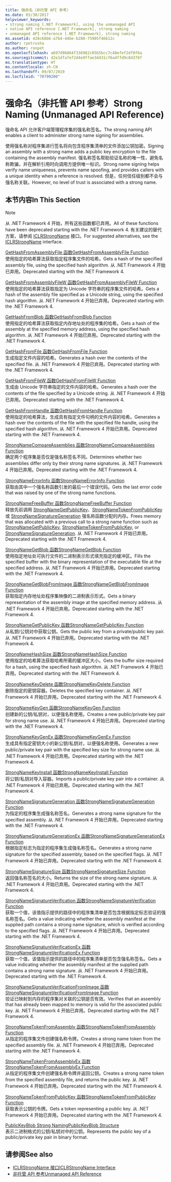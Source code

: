 ```yaml
---
title: 强命名（非托管 API 参考）
ms.date: 03/30/2017
helpviewer_keywords:
- strong naming [.NET Framework], using the unmanaged API
- native API reference [.NET Framework], strong naming
- unmanaged API reference [.NET Framework], strong naming
ms.assetid: 428c68b6-a7b4-44be-b280-75905f46612c
author: rpetrusha
ms.author: ronpet
ms.openlocfilehash: a697d96864f336982c05b5bcc7c48efef2df0f6a
ms.sourcegitcommit: d2e1dfa7ef2d4e9ffae3d431cf6a4ffd9c8d378f
ms.translationtype: HT
ms.contentlocale: zh-CN
ms.lasthandoff: 09/07/2019
ms.locfileid: "70799200"
---
```

# <a name="strong-naming-unmanaged-api-reference"></a><span data-ttu-id="ca0b0-102">强命名（非托管 API 参考）</span><span class="sxs-lookup"><span data-stu-id="ca0b0-102">Strong Naming (Unmanaged API Reference)</span></span>
<span data-ttu-id="ca0b0-103">强命名 API 允许客户端管理程序集的强名称签名。</span><span class="sxs-lookup"><span data-stu-id="ca0b0-103">The strong naming API enables a client to administer strong name signing for assemblies.</span></span>  
  
 <span data-ttu-id="ca0b0-104">使用强名称对程序集进行签名将向包含程序集清单的文件添加公钥加密。</span><span class="sxs-lookup"><span data-stu-id="ca0b0-104">Signing an assembly with a strong name adds a public key encryption to the file containing the assembly manifest.</span></span> <span data-ttu-id="ca0b0-105">强名称签名帮助验证名称的唯一性，避免名称欺骗，并在解析引用时向调用方提供唯一标识。</span><span class="sxs-lookup"><span data-stu-id="ca0b0-105">Strong name signing helps verify name uniqueness, prevents name spoofing, and provides callers with a unique identity when a reference is resolved.</span></span> <span data-ttu-id="ca0b0-106">但是，任何信任级别都不会与强名称关联。</span><span class="sxs-lookup"><span data-stu-id="ca0b0-106">However, no level of trust is associated with a strong name.</span></span>  
  
## <a name="in-this-section"></a><span data-ttu-id="ca0b0-107">本节内容</span><span class="sxs-lookup"><span data-stu-id="ca0b0-107">In This Section</span></span>  
  
> [!NOTE]
> <span data-ttu-id="ca0b0-108">从 .NET Framework 4 开始，所有这些函数都已弃用。</span><span class="sxs-lookup"><span data-stu-id="ca0b0-108">All of these functions have been deprecated starting with the .NET Framework 4.</span></span> <span data-ttu-id="ca0b0-109">有关建议的替代方案，请参阅 [ICLRStrongName](../hosting/iclrstrongname-interface.md) 接口。</span><span class="sxs-lookup"><span data-stu-id="ca0b0-109">For suggested alternatives, see the [ICLRStrongName](../hosting/iclrstrongname-interface.md) interface.</span></span>  
  
 [<span data-ttu-id="ca0b0-110">GetHashFromAssemblyFile 函数</span><span class="sxs-lookup"><span data-stu-id="ca0b0-110">GetHashFromAssemblyFile Function</span></span>](gethashfromassemblyfile-function.md)  
 <span data-ttu-id="ca0b0-111">使用指定的哈希算法获取指定程序集文件的哈希。</span><span class="sxs-lookup"><span data-stu-id="ca0b0-111">Gets a hash of the specified assembly file, using the specified hash algorithm.</span></span> <span data-ttu-id="ca0b0-112">从 .NET Framework 4 开始已弃用。</span><span class="sxs-lookup"><span data-stu-id="ca0b0-112">Deprecated starting with the .NET Framework 4.</span></span>  
  
 [<span data-ttu-id="ca0b0-113">GetHashFromAssemblyFileW 函数</span><span class="sxs-lookup"><span data-stu-id="ca0b0-113">GetHashFromAssemblyFileW Function</span></span>](gethashfromassemblyfilew-function.md)  
 <span data-ttu-id="ca0b0-114">使用指定的哈希算法获取指定为 Unicode 字符串的程序集文件的哈希。</span><span class="sxs-lookup"><span data-stu-id="ca0b0-114">Gets a hash of the assembly file specified as a Unicode string, using the specified hash algorithm.</span></span> <span data-ttu-id="ca0b0-115">从 .NET Framework 4 开始已弃用。</span><span class="sxs-lookup"><span data-stu-id="ca0b0-115">Deprecated starting with the .NET Framework 4.</span></span>  
  
 [<span data-ttu-id="ca0b0-116">GetHashFromBlob 函数</span><span class="sxs-lookup"><span data-stu-id="ca0b0-116">GetHashFromBlob Function</span></span>](gethashfromblob-function.md)  
 <span data-ttu-id="ca0b0-117">使用指定的哈希算法获取指定内存地址处的程序集的哈希。</span><span class="sxs-lookup"><span data-stu-id="ca0b0-117">Gets a hash of the assembly at the specified memory address, using the specified hash algorithm.</span></span> <span data-ttu-id="ca0b0-118">从 .NET Framework 4 开始已弃用。</span><span class="sxs-lookup"><span data-stu-id="ca0b0-118">Deprecated starting with the .NET Framework 4.</span></span>  
  
 [<span data-ttu-id="ca0b0-119">GetHashFromFile 函数</span><span class="sxs-lookup"><span data-stu-id="ca0b0-119">GetHashFromFile Function</span></span>](gethashfromfile-function.md)  
 <span data-ttu-id="ca0b0-120">生成指定文件内容的哈希。</span><span class="sxs-lookup"><span data-stu-id="ca0b0-120">Generates a hash over the contents of the specified file.</span></span>  <span data-ttu-id="ca0b0-121">从 .NET Framework 4 开始已弃用。</span><span class="sxs-lookup"><span data-stu-id="ca0b0-121">Deprecated starting with the .NET Framework 4.</span></span>  
  
 [<span data-ttu-id="ca0b0-122">GetHashFromFileW 函数</span><span class="sxs-lookup"><span data-stu-id="ca0b0-122">GetHashFromFileW Function</span></span>](gethashfromfilew-function.md)  
 <span data-ttu-id="ca0b0-123">生成由 Unicode 字符串指定的文件内容的哈希。</span><span class="sxs-lookup"><span data-stu-id="ca0b0-123">Generates a hash over the contents of the file specified by a Unicode string.</span></span> <span data-ttu-id="ca0b0-124">从 .NET Framework 4 开始已弃用。</span><span class="sxs-lookup"><span data-stu-id="ca0b0-124">Deprecated starting with the .NET Framework 4.</span></span>  
  
 [<span data-ttu-id="ca0b0-125">GetHashFromHandle 函数</span><span class="sxs-lookup"><span data-stu-id="ca0b0-125">GetHashFromHandle Function</span></span>](gethashfromhandle-function.md)  
 <span data-ttu-id="ca0b0-126">使用指定的哈希算法，生成具有指定文件句柄的文件内容的哈希。</span><span class="sxs-lookup"><span data-stu-id="ca0b0-126">Generates a hash over the contents of the file with the specified file handle, using the specified hash algorithm.</span></span>  <span data-ttu-id="ca0b0-127">从 .NET Framework 4 开始已弃用。</span><span class="sxs-lookup"><span data-stu-id="ca0b0-127">Deprecated starting with the .NET Framework 4.</span></span>  
  
 [<span data-ttu-id="ca0b0-128">StrongNameCompareAssemblies 函数</span><span class="sxs-lookup"><span data-stu-id="ca0b0-128">StrongNameCompareAssemblies Function</span></span>](strongnamecompareassemblies-function.md)  
 <span data-ttu-id="ca0b0-129">确定两个程序集是否仅是强名称签名不同。</span><span class="sxs-lookup"><span data-stu-id="ca0b0-129">Determines whether two assemblies differ only by their strong name signatures.</span></span> <span data-ttu-id="ca0b0-130">从 .NET Framework 4 开始已弃用。</span><span class="sxs-lookup"><span data-stu-id="ca0b0-130">Deprecated starting with the .NET Framework 4.</span></span>  
  
 [<span data-ttu-id="ca0b0-131">StrongNameErrorInfo 函数</span><span class="sxs-lookup"><span data-stu-id="ca0b0-131">StrongNameErrorInfo Function</span></span>](strongnameerrorinfo-function.md)  
 <span data-ttu-id="ca0b0-132">获取由其中一个强名称函数引发的最后一个错误代码。</span><span class="sxs-lookup"><span data-stu-id="ca0b0-132">Gets the last error code that was raised by one of the strong name functions.</span></span>  
  
 [<span data-ttu-id="ca0b0-133">StrongNameFreeBuffer 函数</span><span class="sxs-lookup"><span data-stu-id="ca0b0-133">StrongNameFreeBuffer Function</span></span>](strongnamefreebuffer-function.md)  
 <span data-ttu-id="ca0b0-134">释放先前调用 [StrongNameGetPublicKey](strongnamegetpublickey-function.md)、[StrongNameTokenFromPublicKey](strongnametokenfrompublickey-function.md) 或 [StrongNameSignatureGeneration](strongnamesignaturegeneration-function.md) 强名称函数分配的内存。</span><span class="sxs-lookup"><span data-stu-id="ca0b0-134">Frees memory that was allocated with a previous call to a strong name function such as [StrongNameGetPublicKey](strongnamegetpublickey-function.md), [StrongNameTokenFromPublicKey](strongnametokenfrompublickey-function.md), or [StrongNameSignatureGeneration](strongnamesignaturegeneration-function.md).</span></span>   <span data-ttu-id="ca0b0-135">从 .NET Framework 4 开始已弃用。</span><span class="sxs-lookup"><span data-stu-id="ca0b0-135">Deprecated starting with the .NET Framework 4.</span></span>  
  
 [<span data-ttu-id="ca0b0-136">StrongNameGetBlob 函数</span><span class="sxs-lookup"><span data-stu-id="ca0b0-136">StrongNameGetBlob Function</span></span>](strongnamegetblob-function.md)  
 <span data-ttu-id="ca0b0-137">使用指定地址处可执行文件的二进制表示形式填充指定的缓冲区。</span><span class="sxs-lookup"><span data-stu-id="ca0b0-137">Fills the specified buffer with the binary representation of the executable file at the specified address.</span></span> <span data-ttu-id="ca0b0-138">从 .NET Framework 4 开始已弃用。</span><span class="sxs-lookup"><span data-stu-id="ca0b0-138">Deprecated starting with the .NET Framework 4.</span></span>  
  
 [<span data-ttu-id="ca0b0-139">StrongNameGetBlobFromImage 函数</span><span class="sxs-lookup"><span data-stu-id="ca0b0-139">StrongNameGetBlobFromImage Function</span></span>](strongnamegetblobfromimage-function.md)  
 <span data-ttu-id="ca0b0-140">获取指定内存地址处程序集映像的二进制表示形式。</span><span class="sxs-lookup"><span data-stu-id="ca0b0-140">Gets a binary representation of the assembly image at the specified memory address.</span></span> <span data-ttu-id="ca0b0-141">从 .NET Framework 4 开始已弃用。</span><span class="sxs-lookup"><span data-stu-id="ca0b0-141">Deprecated starting with the .NET Framework 4.</span></span>  
  
 [<span data-ttu-id="ca0b0-142">StrongNameGetPublicKey 函数</span><span class="sxs-lookup"><span data-stu-id="ca0b0-142">StrongNameGetPublicKey Function</span></span>](strongnamegetpublickey-function.md)  
 <span data-ttu-id="ca0b0-143">从私钥/公钥对中获取公钥。</span><span class="sxs-lookup"><span data-stu-id="ca0b0-143">Gets the public key from a private/public key pair.</span></span> <span data-ttu-id="ca0b0-144">从 .NET Framework 4 开始已弃用。</span><span class="sxs-lookup"><span data-stu-id="ca0b0-144">Deprecated starting with the .NET Framework 4.</span></span>  
  
 [<span data-ttu-id="ca0b0-145">StrongNameHashSize 函数</span><span class="sxs-lookup"><span data-stu-id="ca0b0-145">StrongNameHashSize Function</span></span>](strongnamehashsize-function.md)  
 <span data-ttu-id="ca0b0-146">使用指定的哈希算法获取哈希所需的缓冲区大小。</span><span class="sxs-lookup"><span data-stu-id="ca0b0-146">Gets the buffer size required for a hash, using the specified hash algorithm.</span></span>  <span data-ttu-id="ca0b0-147">从 .NET Framework 4 开始已弃用。</span><span class="sxs-lookup"><span data-stu-id="ca0b0-147">Deprecated starting with the .NET Framework 4.</span></span>  
  
 [<span data-ttu-id="ca0b0-148">StrongNameKeyDelete 函数</span><span class="sxs-lookup"><span data-stu-id="ca0b0-148">StrongNameKeyDelete Function</span></span>](strongnamekeydelete-function.md)  
 <span data-ttu-id="ca0b0-149">删除指定的密钥容器。</span><span class="sxs-lookup"><span data-stu-id="ca0b0-149">Deletes the specified key container.</span></span> <span data-ttu-id="ca0b0-150">从 .NET Framework 4 开始已弃用。</span><span class="sxs-lookup"><span data-stu-id="ca0b0-150">Deprecated starting with the .NET Framework 4.</span></span>  
  
 [<span data-ttu-id="ca0b0-151">StrongNameKeyGen 函数</span><span class="sxs-lookup"><span data-stu-id="ca0b0-151">StrongNameKeyGen Function</span></span>](strongnamekeygen-function.md)  
 <span data-ttu-id="ca0b0-152">创建新的公钥/私钥对，以便强名称使用。</span><span class="sxs-lookup"><span data-stu-id="ca0b0-152">Creates a new public/private key pair for strong name use.</span></span>  <span data-ttu-id="ca0b0-153">从 .NET Framework 4 开始已弃用。</span><span class="sxs-lookup"><span data-stu-id="ca0b0-153">Deprecated starting with the .NET Framework 4.</span></span>  
  
 [<span data-ttu-id="ca0b0-154">StrongNameKeyGenEx 函数</span><span class="sxs-lookup"><span data-stu-id="ca0b0-154">StrongNameKeyGenEx Function</span></span>](strongnamekeygenex-function.md)  
 <span data-ttu-id="ca0b0-155">生成具有指定密钥大小的新公钥/私钥对，以便强名称使用。</span><span class="sxs-lookup"><span data-stu-id="ca0b0-155">Generates a new public/private key pair with the specified key size for strong name use.</span></span> <span data-ttu-id="ca0b0-156">从 .NET Framework 4 开始已弃用。</span><span class="sxs-lookup"><span data-stu-id="ca0b0-156">Deprecated starting with the .NET Framework 4.</span></span>  
  
 [<span data-ttu-id="ca0b0-157">StrongNameKeyInstall 函数</span><span class="sxs-lookup"><span data-stu-id="ca0b0-157">StrongNameKeyInstall Function</span></span>](strongnamekeyinstall-function.md)  
 <span data-ttu-id="ca0b0-158">将公钥/私钥对导入容器。</span><span class="sxs-lookup"><span data-stu-id="ca0b0-158">Imports a public/private key pair into a container.</span></span>  <span data-ttu-id="ca0b0-159">从 .NET Framework 4 开始已弃用。</span><span class="sxs-lookup"><span data-stu-id="ca0b0-159">Deprecated starting with the .NET Framework 4.</span></span>  
  
 [<span data-ttu-id="ca0b0-160">StrongNameSignatureGeneration 函数</span><span class="sxs-lookup"><span data-stu-id="ca0b0-160">StrongNameSignatureGeneration Function</span></span>](strongnamesignaturegeneration-function.md)  
 <span data-ttu-id="ca0b0-161">为指定的程序集生成强名称签名。</span><span class="sxs-lookup"><span data-stu-id="ca0b0-161">Generates a strong name signature for the specified assembly.</span></span>   <span data-ttu-id="ca0b0-162">从 .NET Framework 4 开始已弃用。</span><span class="sxs-lookup"><span data-stu-id="ca0b0-162">Deprecated starting with the .NET Framework 4.</span></span>  
  
 [<span data-ttu-id="ca0b0-163">StrongNameSignatureGenerationEx 函数</span><span class="sxs-lookup"><span data-stu-id="ca0b0-163">StrongNameSignatureGenerationEx Function</span></span>](strongnamesignaturegenerationex-function.md)  
 <span data-ttu-id="ca0b0-164">根据指定标志为指定的程序集生成强名称签名。</span><span class="sxs-lookup"><span data-stu-id="ca0b0-164">Generates a strong name signature for the specified assembly, based on the specified flags.</span></span>    <span data-ttu-id="ca0b0-165">从 .NET Framework 4 开始已弃用。</span><span class="sxs-lookup"><span data-stu-id="ca0b0-165">Deprecated starting with the .NET Framework 4.</span></span>  
  
 [<span data-ttu-id="ca0b0-166">StrongNameSignatureSize 函数</span><span class="sxs-lookup"><span data-stu-id="ca0b0-166">StrongNameSignatureSize Function</span></span>](strongnamesignaturesize-function.md)  
 <span data-ttu-id="ca0b0-167">返回强名称签名的大小。</span><span class="sxs-lookup"><span data-stu-id="ca0b0-167">Returns the size of the strong name signature.</span></span> <span data-ttu-id="ca0b0-168">从 .NET Framework 4 开始已弃用。</span><span class="sxs-lookup"><span data-stu-id="ca0b0-168">Deprecated starting with the .NET Framework 4.</span></span>  
  
 [<span data-ttu-id="ca0b0-169">StrongNameSignatureVerification 函数</span><span class="sxs-lookup"><span data-stu-id="ca0b0-169">StrongNameSignatureVerification Function</span></span>](strongnamesignatureverification-function.md)  
 <span data-ttu-id="ca0b0-170">获取一个值，该值指示提供的路径中的程序集清单是否包含根据指定标志验证的强名称签名。</span><span class="sxs-lookup"><span data-stu-id="ca0b0-170">Gets a value indicating whether the assembly manifest at the supplied path contains a strong name signature, which is verified according to the specified flags.</span></span> <span data-ttu-id="ca0b0-171">从 .NET Framework 4 开始已弃用。</span><span class="sxs-lookup"><span data-stu-id="ca0b0-171">Deprecated starting with the .NET Framework 4.</span></span>  
  
 [<span data-ttu-id="ca0b0-172">StrongNameSignatureVerificationEx 函数</span><span class="sxs-lookup"><span data-stu-id="ca0b0-172">StrongNameSignatureVerificationEx Function</span></span>](strongnamesignatureverificationex-function.md)  
 <span data-ttu-id="ca0b0-173">获取一个值，该值指示提供的路径中的程序集清单是否包含强名称签名。</span><span class="sxs-lookup"><span data-stu-id="ca0b0-173">Gets a value indicating whether the assembly manifest at the supplied path contains a strong name signature.</span></span>  <span data-ttu-id="ca0b0-174">从 .NET Framework 4 开始已弃用。</span><span class="sxs-lookup"><span data-stu-id="ca0b0-174">Deprecated starting with the .NET Framework 4.</span></span>  
  
 [<span data-ttu-id="ca0b0-175">StrongNameSignatureVerificationFromImage 函数</span><span class="sxs-lookup"><span data-stu-id="ca0b0-175">StrongNameSignatureVerificationFromImage Function</span></span>](strongnamesignatureverificationfromimage-function.md)  
 <span data-ttu-id="ca0b0-176">验证已映射到内存的程序集对关联的公钥是否有效。</span><span class="sxs-lookup"><span data-stu-id="ca0b0-176">Verifies that an assembly that has already been mapped to memory is valid for the associated public key.</span></span> <span data-ttu-id="ca0b0-177">从 .NET Framework 4 开始已弃用。</span><span class="sxs-lookup"><span data-stu-id="ca0b0-177">Deprecated starting with the .NET Framework 4.</span></span>  
  
 [<span data-ttu-id="ca0b0-178">StrongNameTokenFromAssembly 函数</span><span class="sxs-lookup"><span data-stu-id="ca0b0-178">StrongNameTokenFromAssembly Function</span></span>](strongnametokenfromassembly-function.md)  
 <span data-ttu-id="ca0b0-179">从指定的程序集文件创建强名称令牌。</span><span class="sxs-lookup"><span data-stu-id="ca0b0-179">Creates a strong name token from the specified assembly file.</span></span>  <span data-ttu-id="ca0b0-180">从 .NET Framework 4 开始已弃用。</span><span class="sxs-lookup"><span data-stu-id="ca0b0-180">Deprecated starting with the .NET Framework 4.</span></span>  
  
 [<span data-ttu-id="ca0b0-181">StrongNameTokenFromAssemblyEx 函数</span><span class="sxs-lookup"><span data-stu-id="ca0b0-181">StrongNameTokenFromAssemblyEx Function</span></span>](strongnametokenfromassemblyex-function.md)  
 <span data-ttu-id="ca0b0-182">从指定的程序集文件创建强名称令牌并返回公钥。</span><span class="sxs-lookup"><span data-stu-id="ca0b0-182">Creates a strong name token from the specified assembly file, and returns the public key.</span></span> <span data-ttu-id="ca0b0-183">从 .NET Framework 4 开始已弃用。</span><span class="sxs-lookup"><span data-stu-id="ca0b0-183">Deprecated starting with the .NET Framework 4.</span></span>  
  
 [<span data-ttu-id="ca0b0-184">StrongNameTokenFromPublicKey 函数</span><span class="sxs-lookup"><span data-stu-id="ca0b0-184">StrongNameTokenFromPublicKey Function</span></span>](strongnametokenfrompublickey-function.md)  
 <span data-ttu-id="ca0b0-185">获取表示公钥的令牌。</span><span class="sxs-lookup"><span data-stu-id="ca0b0-185">Gets a token representing a public key.</span></span> <span data-ttu-id="ca0b0-186">从 .NET Framework 4 开始已弃用。</span><span class="sxs-lookup"><span data-stu-id="ca0b0-186">Deprecated starting with the .NET Framework 4.</span></span>  
  
 [<span data-ttu-id="ca0b0-187">PublicKeyBlob Strong Naming</span><span class="sxs-lookup"><span data-stu-id="ca0b0-187">PublicKeyBlob Structure</span></span>](publickeyblob-structure.md)  
 <span data-ttu-id="ca0b0-188">表示二进制格式的公钥/私钥对中的公钥。</span><span class="sxs-lookup"><span data-stu-id="ca0b0-188">Represents the public key of a public/private key pair in binary format.</span></span>  
  
## <a name="see-also"></a><span data-ttu-id="ca0b0-189">请参阅</span><span class="sxs-lookup"><span data-stu-id="ca0b0-189">See also</span></span>

- [<span data-ttu-id="ca0b0-190">ICLRStrongName 接口</span><span class="sxs-lookup"><span data-stu-id="ca0b0-190">ICLRStrongName Interface</span></span>](../hosting/iclrstrongname-interface.md)
- [<span data-ttu-id="ca0b0-191">非托管 API 参考</span><span class="sxs-lookup"><span data-stu-id="ca0b0-191">Unmanaged API Reference</span></span>](../index.md)
